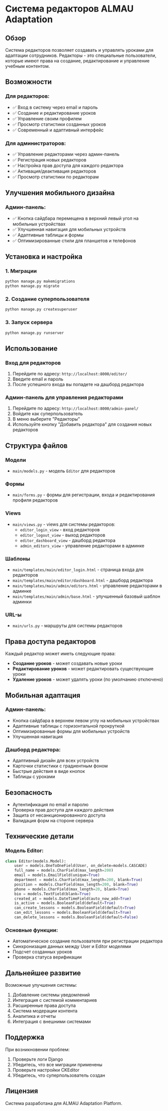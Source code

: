 # Система редакторов ALMAU Adaptation

## Обзор

Система редакторов позволяет создавать и управлять уроками для адаптации сотрудников. Редакторы - это специальные пользователи, которые имеют права на создание, редактирование и управление учебным контентом.

## Возможности

### Для редакторов:
- ✅ Вход в систему через email и пароль
- ✅ Создание и редактирование уроков
- ✅ Управление своим профилем
- ✅ Просмотр статистики созданных уроков
- ✅ Современный и адаптивный интерфейс

### Для администраторов:
- ✅ Управление редакторами через админ-панель
- ✅ Регистрация новых редакторов
- ✅ Настройка прав доступа для каждого редактора
- ✅ Активация/деактивация редакторов
- ✅ Просмотр статистики по редакторам

## Улучшения мобильного дизайна

### Админ-панель:
- ✅ Кнопка сайдбара перемещена в верхний левый угол на мобильных устройствах
- ✅ Улучшенная навигация для мобильных устройств
- ✅ Адаптивные таблицы и формы
- ✅ Оптимизированные стили для планшетов и телефонов

## Установка и настройка

### 1. Миграции
```bash
python manage.py makemigrations
python manage.py migrate
```

### 2. Создание суперпользователя
```bash
python manage.py createsuperuser
```

### 3. Запуск сервера
```bash
python manage.py runserver
```

## Использование

### Вход для редакторов
1. Перейдите по адресу: `http://localhost:8000/editor/`
2. Введите email и пароль
3. После успешного входа вы попадете на дашборд редактора

### Админ-панель для управления редакторами
1. Перейдите по адресу: `http://localhost:8000/admin-panel/`
2. Войдите как суперпользователь
3. В меню выберите "Редакторы"
4. Используйте кнопку "Добавить редактора" для создания новых редакторов

## Структура файлов

### Модели
- `main/models.py` - модель `Editor` для редакторов

### Формы
- `main/forms.py` - формы для регистрации, входа и редактирования профиля редакторов

### Views
- `main/views.py` - views для системы редакторов:
  - `editor_login_view` - вход редакторов
  - `editor_logout_view` - выход редакторов
  - `editor_dashboard_view` - дашборд редактора
  - `admin_editors_view` - управление редакторами в админке

### Шаблоны
- `main/templates/main/editor_login.html` - страница входа для редакторов
- `main/templates/main/editor/dashboard.html` - дашборд редактора
- `main/templates/main/admin/editors.html` - управление редакторами в админке
- `main/templates/main/admin/base.html` - улучшенный базовый шаблон админки

### URL-ы
- `main/urls.py` - маршруты для системы редакторов

## Права доступа редакторов

Каждый редактор может иметь следующие права:
- **Создание уроков** - может создавать новые уроки
- **Редактирование уроков** - может редактировать существующие уроки
- **Удаление уроков** - может удалять уроки (по умолчанию отключено)

## Мобильная адаптация

### Админ-панель:
- Кнопка сайдбара в верхнем левом углу на мобильных устройствах
- Адаптивные таблицы с горизонтальной прокруткой
- Оптимизированные формы для мобильных устройств
- Улучшенная навигация

### Дашборд редактора:
- Адаптивный дизайн для всех устройств
- Карточки статистики с градиентным фоном
- Быстрые действия в виде кнопок
- Таблицы с уроками

## Безопасность

- Аутентификация по email и паролю
- Проверка прав доступа для каждого действия
- Защита от несанкционированного доступа
- Валидация форм на стороне сервера

## Технические детали

### Модель Editor:
```python
class Editor(models.Model):
    user = models.OneToOneField(User, on_delete=models.CASCADE)
    full_name = models.CharField(max_length=200)
    email = models.EmailField(unique=True)
    department = models.CharField(max_length=200, blank=True)
    position = models.CharField(max_length=200, blank=True)
    phone = models.CharField(max_length=20, blank=True)
    bio = models.TextField(blank=True)
    created_at = models.DateTimeField(auto_now_add=True)
    is_active = models.BooleanField(default=True)
    can_create_lessons = models.BooleanField(default=True)
    can_edit_lessons = models.BooleanField(default=True)
    can_delete_lessons = models.BooleanField(default=False)
```

### Основные функции:
- Автоматическое создание пользователя при регистрации редактора
- Синхронизация данных между User и Editor моделями
- Подсчет созданных уроков
- Проверка статуса верификации

## Дальнейшее развитие

Возможные улучшения системы:
1. Добавление системы уведомлений
2. Интеграция с системой комментариев
3. Расширенные права доступа
4. Система модерации контента
5. Аналитика и отчеты
6. Интеграция с внешними системами

## Поддержка

При возникновении проблем:
1. Проверьте логи Django
2. Убедитесь, что все миграции применены
3. Проверьте настройки CKEditor
4. Убедитесь, что суперпользователь создан

## Лицензия

Система разработана для ALMAU Adaptation Platform.

